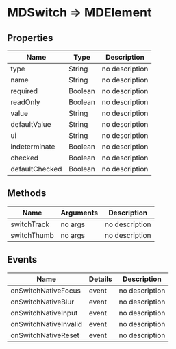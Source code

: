 # MDSwitch => MDElement

## Properties
Name | Type | Description
--- | --- | ---
type | String | no description
name | String | no description
required | Boolean | no description
readOnly | Boolean | no description
value | String | no description
defaultValue | String | no description
ui | String | no description
indeterminate | Boolean | no description
checked | Boolean | no description
defaultChecked | Boolean | no description

## Methods
Name | Arguments | Description
--- | --- | ---
switchTrack | no args | no description
switchThumb | no args | no description

## Events
Name | Details | Description
--- | --- | ---
onSwitchNativeFocus | event | no description
onSwitchNativeBlur | event | no description
onSwitchNativeInput | event | no description
onSwitchNativeInvalid | event | no description
onSwitchNativeReset | event | no description

